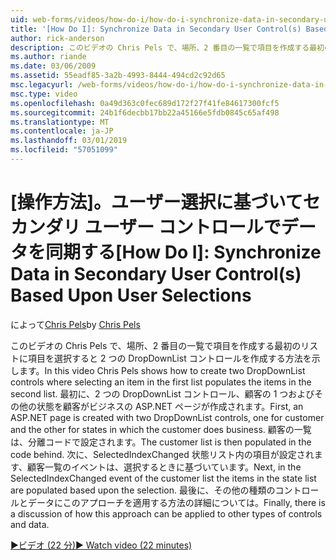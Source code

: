 ```yaml
---
uid: web-forms/videos/how-do-i/how-do-i-synchronize-data-in-secondary-user-controls-based-upon-user-selections
title: '[How Do I]: Synchronize Data in Secondary User Control(s) Based Upon User Selections | Microsoft Docs'
author: rick-anderson
description: このビデオの Chris Pels で、場所、2 番目の一覧で項目を作成する最初のリストに項目を選択すると 2 つの DropDownList コントロールを作成する方法を示します。 Firs.
ms.author: riande
ms.date: 03/06/2009
ms.assetid: 55eadf85-3a2b-4993-8444-494cd2c92d65
msc.legacyurl: /web-forms/videos/how-do-i/how-do-i-synchronize-data-in-secondary-user-controls-based-upon-user-selections
msc.type: video
ms.openlocfilehash: 0a49d363c0fec689d172f27f41fe84617300fcf5
ms.sourcegitcommit: 24b1f6decbb17bb22a45166e5fdb0845c65af498
ms.translationtype: MT
ms.contentlocale: ja-JP
ms.lasthandoff: 03/01/2019
ms.locfileid: "57051099"
---
```

<a name="how-do-i-synchronize-data-in-secondary-user-controls-based-upon-user-selections"></a><span data-ttu-id="7addc-103">[操作方法]。ユーザー選択に基づいてセカンダリ ユーザー コントロールでデータを同期する</span><span class="sxs-lookup"><span data-stu-id="7addc-103">[How Do I]: Synchronize Data in Secondary User Control(s) Based Upon User Selections</span></span>
====================
<span data-ttu-id="7addc-104">によって[Chris Pels](https://twitter.com/chrispels)</span><span class="sxs-lookup"><span data-stu-id="7addc-104">by [Chris Pels](https://twitter.com/chrispels)</span></span>

<span data-ttu-id="7addc-105">このビデオの Chris Pels で、場所、2 番目の一覧で項目を作成する最初のリストに項目を選択すると 2 つの DropDownList コントロールを作成する方法を示します。</span><span class="sxs-lookup"><span data-stu-id="7addc-105">In this video Chris Pels shows how to create two DropDownList controls where selecting an item in the first list populates the items in the second list.</span></span> <span data-ttu-id="7addc-106">最初に、2 つの DropDownList コントロール、顧客の 1 つおよびその他の状態を顧客がビジネスの ASP.NET ページが作成されます。</span><span class="sxs-lookup"><span data-stu-id="7addc-106">First, an ASP.NET page is created with two DropDownList controls, one for customer and the other for states in which the customer does business.</span></span> <span data-ttu-id="7addc-107">顧客の一覧は、分離コードで設定されます。</span><span class="sxs-lookup"><span data-stu-id="7addc-107">The customer list is then populated in the code behind.</span></span> <span data-ttu-id="7addc-108">次に、SelectedIndexChanged 状態リスト内の項目が設定されます、顧客一覧のイベントは、選択するときに基づいています。</span><span class="sxs-lookup"><span data-stu-id="7addc-108">Next, in the SelectedIndexChanged event of the customer list the items in the state list are populated based upon the selection.</span></span> <span data-ttu-id="7addc-109">最後に、その他の種類のコントロールとデータにこのアプローチを適用する方法の詳細については。</span><span class="sxs-lookup"><span data-stu-id="7addc-109">Finally, there is a discussion of how this approach can be applied to other types of controls and data.</span></span>

[<span data-ttu-id="7addc-110">&#9654;ビデオ (22 分)</span><span class="sxs-lookup"><span data-stu-id="7addc-110">&#9654; Watch video (22 minutes)</span></span>](https://channel9.msdn.com/Blogs/ASP-NET-Site-Videos/how-do-i-synchronize-data-in-secondary-user-controls-based-upon-user-selections)
